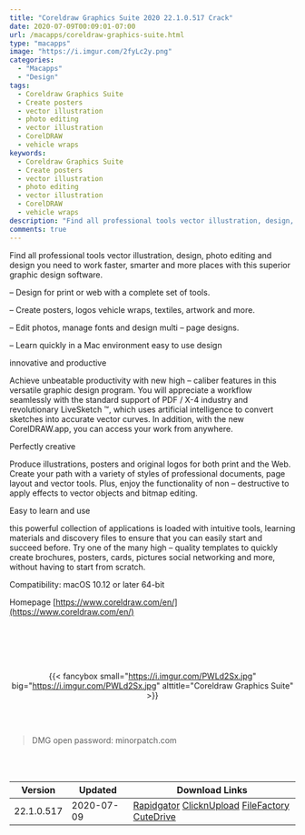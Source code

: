 ```yaml
---
title: "Coreldraw Graphics Suite 2020 22.1.0.517 Crack"
date: 2020-07-09T00:09:01-07:00
url: /macapps/coreldraw-graphics-suite.html
type: "macapps"
image: "https://i.imgur.com/2fyLc2y.png"
categories:
  - "Macapps"
  - "Design"
tags:
  - Coreldraw Graphics Suite
  - Create posters
  - vector illustration
  - photo editing
  - vector illustration
  - CorelDRAW
  - vehicle wraps
keywords:
  - Coreldraw Graphics Suite
  - Create posters
  - vector illustration
  - photo editing
  - vector illustration
  - CorelDRAW
  - vehicle wraps
description: "Find all professional tools vector illustration, design, photo editing and design you need to work faster, smarter and more places with this superior graphic design software"
comments: true
---
```


Find all professional tools vector illustration, design, photo editing and design you need to work faster, smarter and more places with this superior graphic design software.

– Design for print or web with a complete set of tools.

– Create posters, logos vehicle wraps, textiles, artwork and more.

– Edit photos, manage fonts and design multi – page designs.

– Learn quickly in a Mac environment easy to use design

innovative and productive

Achieve unbeatable productivity with new high – caliber features in this versatile graphic design program. You will appreciate a workflow seamlessly with the standard support of PDF / X-4 industry and revolutionary LiveSketch ™, which uses artificial intelligence to convert sketches into accurate vector curves. In addition, with the new CorelDRAW.app, you can access your work from anywhere.

Perfectly creative

Produce illustrations, posters and original logos for both print and the Web. Create your path with a variety of styles of professional documents, page layout and vector tools. Plus, enjoy the functionality of non – destructive to apply effects to vector objects and bitmap editing.

Easy to learn and use

this powerful collection of applications is loaded with intuitive tools, learning materials and discovery files to ensure that you can easily start and succeed before. Try one of the many high – quality templates to quickly create brochures, posters, cards, pictures social networking and more, without having to start from scratch.

Compatibility: macOS 10.12 or later 64-bit

Homepage [https://www.coreldraw.com/en/](https://www.coreldraw.com/en/)

<br/>
<br/>
<script async src="https://pagead2.googlesyndication.com/pagead/js/adsbygoogle.js"></script>
<ins class="adsbygoogle"
     style="display:block; text-align:center;"
     data-ad-layout="in-article"
     data-ad-format="fluid"
     data-ad-client="ca-pub-8746275014476192"
     data-ad-slot="5144997159"></ins>
<script>
     (adsbygoogle = window.adsbygoogle || []).push({});
</script>
<br/>
<br/>


<center>

{{< fancybox small="https://i.imgur.com/PWLd2Sx.jpg" big="https://i.imgur.com/PWLd2Sx.jpg" alttitle="Coreldraw Graphics Suite" >}}

</center>

<br/>
<br/>


> DMG open password: minorpatch.com

<br/>

<br/>
<div id="history_version" class="history_version">

| Version | Updated | Download Links |
| ---- | ---- | ---- |
| 22.1.0.517 | 2020-07-09 | [Rapidgator](https://ouo.io/9Q3n9s)   [ClicknUpload](https://ouo.io/10V62)   [FileFactory](https://ouo.io/BIva1e)   [CuteDrive](https://ouo.io/ya4JVj) |

</div>
